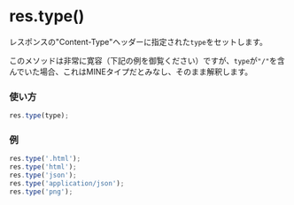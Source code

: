 # res.type()

レスポンスの"Content-Type"ヘッダーに指定された`type`をセットします。

このメソッドは非常に寛容（下記の例を御覧ください）ですが、`type`が`"/"`を含んでいた場合、これはMINEタイプだとみなし、そのまま解釈します。

### 使い方
```javascript
res.type(type);
```

### 例
```javascript
res.type('.html');
res.type('html');
res.type('json');
res.type('application/json');
res.type('png');
```





<docmeta name="uniqueID" value="restype43929">
<docmeta name="displayName" value="res.type()">

